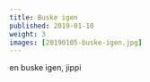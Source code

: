 ```yaml
---
title: Buske igen
published: 2019-01-10
weight: 3
images: [20190105-buske-igen.jpg]
---
```


en buske igen, jippi
